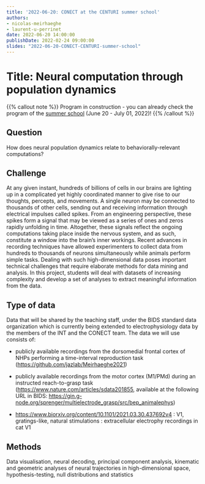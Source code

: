 ```yaml
---
title: '2022-06-20: CONECT at the CENTURI summer school'
authors:
- nicolas-meirhaeghe
- laurent-u-perrinet
date: 2022-06-20 14:00:00
publishDate: 2022-02-24 09:00:00
slides: "2022-06-20-CONECT-CENTURI-summer-school"
---
```


# Title: Neural computation through population dynamics


{{% callout note %}}
Program in construction - you can already check the program of the [summer school](https://centuri-livingsystems.org/centuri-summer-school-2022/) (June 20 - July 01, 2022)!
{{% /callout %}}

## Question

How does neural population dynamics relate to behaviorally-relevant computations?

## Challenge

At any given instant, hundreds of billions of cells in our brains are lighting up in a complicated yet highly coordinated manner to give rise to our thoughts, percepts, and movements. A single neuron may be connected to thousands of other cells, sending out and receiving information through electrical impulses called spikes. From an engineering perspective, these spikes form a signal that may be viewed as a series of ones and zeros rapidly unfolding in time. Altogether, these signals reflect the ongoing computations taking place inside the nervous system, and as such, constitute a window into the brain’s inner workings. Recent advances in recording techniques have allowed experimenters to collect data from hundreds to thousands of neurons simultaneously while animals perform simple tasks. Dealing with such high-dimensional data poses important technical challenges that require elaborate methods for data mining and analysis. In this project, students will deal with datasets of increasing complexity and develop a set of analyses to extract meaningful information from the data.

## Type of data

Data that will be shared by the teaching staff, under the BIDS standard data organization which is currently being extended to electrophysiology data by the members of the INT and the CONECT team. The data we will use consists of:

- publicly available recordings from the dorsomedial frontal cortex of NHPs performing a time-interval reproduction task (https://github.com/jazlab/Meirhaeghe2021)

- publicly available recordings from the motor cortex (M1/PMd) during an instructed reach-to-grasp task (https://www.nature.com/articles/sdata201855, available at the following URL in BIDS: https://gin.g-node.org/sprenger/multielectrode_grasp/src/bep_animalephys)

- https://www.biorxiv.org/content/10.1101/2021.03.30.437692v4 : V1, gratings-like, natural stimulations : extracellular electrophy recordings in cat V1

## Methods

Data visualisation, neural decoding, principal component analysis, kinematic and geometric analyses of neural trajectories in high-dimensional space, hypothesis-testing, null distributions and statistics
